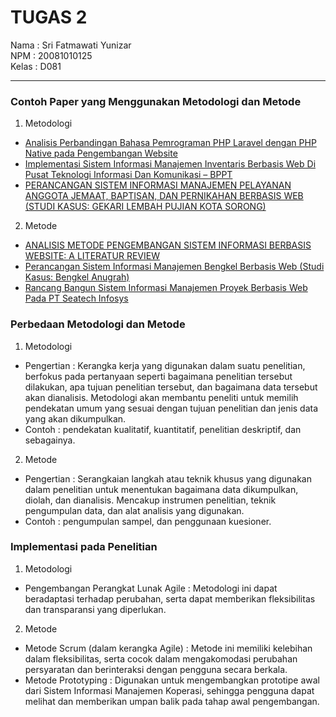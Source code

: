 # TUGAS 2

Nama : Sri Fatmawati Yunizar <br/>
NPM : 20081010125 <br/>
Kelas : D081 <br/>

<hr/>

### Contoh Paper yang Menggunakan Metodologi dan Metode

1. Metodologi

- [Analisis Perbandingan Bahasa Pemrograman PHP Laravel dengan PHP Native pada Pengembangan Website](https://core.ac.uk/download/pdf/478825997.pdf)
- [Implementasi Sistem Informasi Manajemen Inventaris Berbasis Web Di Pusat Teknologi Informasi Dan Komunikasi – BPPT](https://jurnal.untirta.ac.id/index.php/jis/article/view/3727/2727)
- [PERANCANGAN SISTEM INFORMASI MANAJEMEN PELAYANAN ANGGOTA JEMAAT, BAPTISAN, DAN PERNIKAHAN BERBASIS WEB (STUDI KASUS: GEKARI LEMBAH PUJIAN KOTA SORONG)](https://www.researchgate.net/profile/Frits-Rupilele/publication/324945748_Perancangan_Sistem_Informasi_Manajemen_Pelayanan_Anggota_Jemaat_Baptisan_dan_Pernikahan_Berbasis_Web_Studi_Kasus_Gekari_Lembah_Pujian_Kota_Sorong/links/5b6e3972299bf14c6d98d21a/Perancangan-Sistem-Informasi-Manajemen-Pelayanan-Anggota-Jemaat-Baptisan-dan-Pernikahan-Berbasis-Web-Studi-Kasus-Gekari-Lembah-Pujian-Kota-Sorong.pdf)

2. Metode

- [ANALISIS METODE PENGEMBANGAN SISTEM INFORMASI BERBASIS WEBSITE: A LITERATUR REVIEW](https://e-journal.rosma.ac.id/index.php/interkom/article/view/74/69)
- [Perancangan Sistem Informasi Manajemen Bengkel Berbasis Web (Studi Kasus: Bengkel Anugrah)](https://jurnalmadani.org/index.php/madani/article/view/78/60)
- [Rancang Bangun Sistem Informasi Manajemen Proyek Berbasis Web Pada PT Seatech Infosys](http://jurnal.atmaluhur.ac.id/index.php/sisfokom/article/view/931/678)

### Perbedaan Metodologi dan Metode

1. Metodologi

- Pengertian : Kerangka kerja yang digunakan dalam suatu penelitian, berfokus pada pertanyaan seperti bagaimana penelitian tersebut dilakukan, apa tujuan penelitian tersebut, dan bagaimana data tersebut akan dianalisis. Metodologi akan membantu peneliti untuk memilih pendekatan umum yang sesuai dengan tujuan penelitian dan jenis data yang akan dikumpulkan.
- Contoh : pendekatan kualitatif, kuantitatif, penelitian deskriptif, dan sebagainya.

2. Metode

- Pengertian : Serangkaian langkah atau teknik khusus yang digunakan dalam penelitian untuk menentukan bagaimana data dikumpulkan, diolah, dan dianalisis. Mencakup instrumen penelitian, teknik pengumpulan data, dan alat analisis yang digunakan.
- Contoh : pengumpulan sampel, dan penggunaan kuesioner.

### Implementasi pada Penelitian

1. Metodologi

- Pengembangan Perangkat Lunak Agile : Metodologi ini dapat beradaptasi terhadap perubahan, serta dapat memberikan fleksibilitas dan transparansi yang diperlukan.

2. Metode

- Metode Scrum (dalam kerangka Agile) : Metode ini memiliki kelebihan dalam fleksibilitas, serta cocok dalam mengakomodasi perubahan persyaratan dan berinteraksi dengan pengguna secara berkala.
- Metode Prototyping : Digunakan untuk mengembangkan prototipe awal dari Sistem Informasi Manajemen Koperasi, sehingga pengguna dapat melihat dan memberikan umpan balik pada tahap awal pengembangan.
